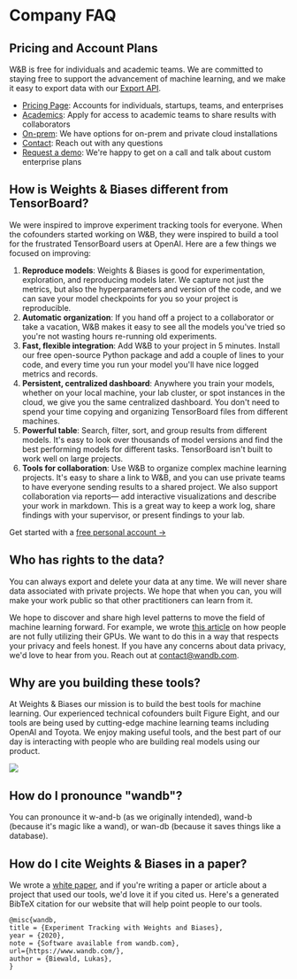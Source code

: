 # Company FAQ

## Pricing and Account Plans

W&B is free for individuals and academic teams. We are committed to staying free to support the advancement of machine learning, and we make it easy to export data with our [Export API]().

* [Pricing Page](https://www.wandb.com/pricing): Accounts for individuals, startups, teams, and enterprises
* [Academics](https://www.wandb.com/academic): Apply for access to academic teams to share results with collaborators
* [On-prem](../guides/sweeps/self-hosted/): We have options for on-prem and private cloud installations
* [Contact](getting-help.md): Reach out with any questions
* [Request a demo](https://www.wandb.com/contact): We're happy to get on a call and talk about custom enterprise plans 

## How is Weights & Biases different from TensorBoard?

We were inspired to improve experiment tracking tools for everyone. When the cofounders started working on W&B, they were inspired to build a tool for the frustrated TensorBoard users at OpenAI. Here are a few things we focused on improving:

1. **Reproduce models**: Weights & Biases is good for experimentation, exploration, and reproducing models later. We capture not just the metrics, but also the hyperparameters and version of the code, and we can save your model checkpoints for you so your project is reproducible. 
2. **Automatic organization**: If you hand off a project to a collaborator or take a vacation, W&B makes it easy to see all the models you've tried so you're not wasting hours re-running old experiments.
3. **Fast, flexible integration**: Add W&B to your project in 5 minutes. Install our free open-source Python package and add a couple of lines to your code, and every time you run your model you'll have nice logged metrics and records.
4. **Persistent, centralized dashboard**: Anywhere you train your models, whether on your local machine, your lab cluster, or spot instances in the cloud, we give you the same centralized dashboard. You don't need to spend your time copying and organizing TensorBoard files from different machines.
5. **Powerful table**: Search, filter, sort, and group results from different models. It's easy to look over thousands of model versions and find the best performing models for different tasks. TensorBoard isn't built to work well on large projects.
6. **Tools for collaboration**: Use W&B to organize complex machine learning projects. It's easy to share a link to W&B, and you can use private teams to have everyone sending results to a shared project. We also support collaboration via reports— add interactive visualizations and describe your work in markdown. This is a great way to keep a work log, share findings with your supervisor, or present findings to your lab.

Get started with a [free personal account →](http://app.wandb.ai/)

## Who has rights to the data?

You can always export and delete your data at any time. We will never share data associated with private projects. We hope that when you can, you will make your work public so that other practitioners can learn from it.

We hope to discover and share high level patterns to move the field of machine learning forward. For example, we wrote [this article](https://www.wandb.com/articles/monitor-improve-gpu-usage-for-model-training) on how people are not fully utilizing their GPUs. We want to do this in a way that respects your privacy and feels honest. If you have any concerns about data privacy, we'd love to hear from you. Reach out at contact@wandb.com.

## Why are you building these tools?

At Weights & Biases our mission is to build the best tools for machine learning. Our experienced technical cofounders built Figure Eight, and our tools are being used by cutting-edge machine learning teams including OpenAI and Toyota. We enjoy making useful tools, and the best part of our day is interacting with people who are building real models using our product.

![](../.gitbook/assets/image%20%2856%29.png)

## How do I pronounce "wandb"?

You can pronounce it w-and-b \(as we originally intended\), wand-b \(because it's magic like a wand\), or wan-db \(because it saves things like a database\).

## How do I cite Weights & Biases in a paper?

We wrote a [white paper](https://www.dropbox.com/s/0ipub9ewwkml8jf/Experiment%20Tracking%20with%20Weights%20%26%20Biases.pdf?dl=1), and if you're writing a paper or article about a project that used our tools, we'd love it if you cited us. Here's a generated BibTeX citation for our website that will help point people to our tools.

```text
@misc{wandb, 
title = {Experiment Tracking with Weights and Biases}, 
year = {2020}, 
note = {Software available from wandb.com}, 
url={https://www.wandb.com/}, 
author = {Biewald, Lukas},
}
```

